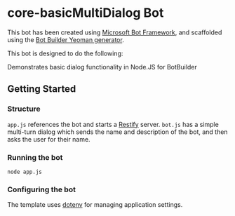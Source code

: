 # core-basicMultiDialog Bot

This bot has been created using [Microsoft Bot Framework](https://dev.botframework.com), and scaffolded using the [Bot Builder Yeoman generator](https://github.com/GeekTrainer/generator-botbuilder).

This bot is designed to do the following:

Demonstrates basic dialog functionality in Node.JS for BotBuilder

## Getting Started

### Structure

`app.js` references the bot and starts a [Restify](http://restify.com/) server. `bot.js` has a simple multi-turn dialog which sends the name and description of the bot, and then asks the user for their name.

### Running the bot

```
node app.js
```

### Configuring the bot

The template uses [dotenv](https://github.com/motdotla/dotenv) for managing application settings.